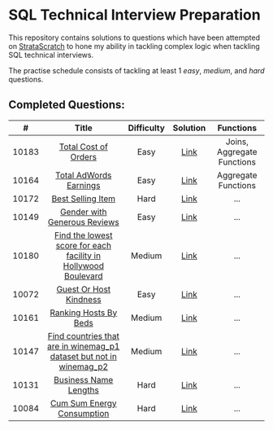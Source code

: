 # SQL Technical Interview Preparation

This repository contains solutions to questions which have been attempted on [StrataScratch](https://www.stratascratch.com) to hone my ability in tackling complex logic when tackling SQL technical interviews.

The practise schedule consists of tackling at least 1 *easy*, *medium*, and *hard* questions.

## Completed Questions: 
|  #  | Title | Difficulty | Solution |Functions|
|:---:|:-----:|:----------:|:--------:|:-------:|
|10183|[Total Cost of Orders](https://platform.stratascratch.com/coding/10183-total-cost-of-orders?tabname=question)|Easy|[Link](https://github.com/Zacky546/Stratascratch/blob/main/SQL/10183.sql)|Joins, Aggregate Functions|
|10164|[Total AdWords Earnings](https://platform.stratascratch.com/coding/10164-total-adwords-earnings?code_type=1)|Easy|[Link](https://github.com/Zacky546/Stratascratch/blob/main/SQL/10164.sql)|Aggregate Functions|
|10172|[Best Selling Item](https://platform.stratascratch.com/coding/10172-best-selling-item?code_type=1)|Hard|[Link](https://github.com/Zacky546/Stratascratch/blob/main/SQL/10172.sql)|...|
|10149|[Gender with Generous Reviews](https://platform.stratascratch.com/coding/10149-gender-with-generous-reviews?code_type=1)|Easy|[Link](https://github.com/Zacky546/Stratascratch/blob/main/SQL/10149.sql)|...|
|10180|[Find the lowest score for each facility in Hollywood Boulevard](https://platform.stratascratch.com/coding/10180-find-the-lowest-score-for-each-facility-in-hollywood-boulevard?code_type=1)|Medium|[Link](https://github.com/Zacky546/Stratascratch/blob/main/SQL/10180.sql)|...|
|10072|[Guest Or Host Kindness](https://platform.stratascratch.com/coding/10072-guest-or-host-kindness?code_type=1)|Easy|[Link](https://github.com/Zacky546/Stratascratch/blob/main/SQL/10072.sql)|...|
|10161|[Ranking Hosts By Beds](https://platform.stratascratch.com/coding/10161-ranking-hosts-by-beds?code_type=1)|Medium|[Link](https://github.com/Zacky546/Stratascratch/blob/main/SQL/10161.sql)|...|
|10147|[Find countries that are in winemag_p1 dataset but not in winemag_p2](https://platform.stratascratch.com/coding/10147-find-countries-that-are-in-winemag_p1-dataset-but-not-in-winemag_p2?code_type=1)|Medium|[Link](https://github.com/Zacky546/Stratascratch/blob/main/SQL/10147.sql)|...|
|10131|[Business Name Lengths](https://platform.stratascratch.com/coding/10131-business-name-lengths?code_type=1)|Hard|[Link](https://github.com/Zacky546/Stratascratch/blob/main/SQL/10131.sql)|...|
|10084|[Cum Sum Energy Consumption](https://platform.stratascratch.com/coding/10084-cum-sum-energy-consumption?code_type=1)|Hard|[Link](https://github.com/Zacky546/Stratascratch/blob/main/SQL/10084.sql)|...|
